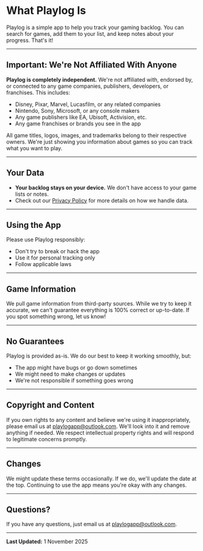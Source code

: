 # What Playlog Is

Playlog is a simple app to help you track your gaming backlog. You can search for games, add them to your list, and keep notes about your progress. That's it!

---

## Important: We're Not Affiliated With Anyone

**Playlog is completely independent.** We're not affiliated with, endorsed by, or connected to any game companies, publishers, developers, or franchises. This includes:
- Disney, Pixar, Marvel, Lucasfilm, or any related companies
- Nintendo, Sony, Microsoft, or any console makers
- Any game publishers like EA, Ubisoft, Activision, etc.
- Any game franchises or brands you see in the app

All game titles, logos, images, and trademarks belong to their respective owners. We're just showing you information about games so you can track what you want to play.

---

## Your Data

- **Your backlog stays on your device.** We don't have access to your game lists or notes.
- Check out our [Privacy Policy](privacy.md) for more details on how we handle data.

---

## Using the App

Please use Playlog responsibly:
- Don't try to break or hack the app
- Use it for personal tracking only
- Follow applicable laws

---

## Game Information

We pull game information from third-party sources. While we try to keep it accurate, we can't guarantee everything is 100% correct or up-to-date. If you spot something wrong, let us know!

---

## No Guarantees

Playlog is provided as-is. We do our best to keep it working smoothly, but:
- The app might have bugs or go down sometimes
- We might need to make changes or updates
- We're not responsible if something goes wrong

---

## Copyright and Content

If you own rights to any content and believe we're using it inappropriately, please email us at [playlogapp@outlook.com](mailto:playlogapp@outlook.com). We'll look into it and remove anything if needed. We respect intellectual property rights and will respond to legitimate concerns promptly.

---

## Changes

We might update these terms occasionally. If we do, we'll update the date at the top. Continuing to use the app means you're okay with any changes.

---

## Questions?

If you have any questions, just email us at [playlogapp@outlook.com](mailto:playlogapp@outlook.com).

---

**Last Updated:** 1 November 2025
